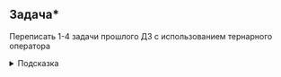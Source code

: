 ## Задача*
Переписать 1-4 задачи прошлого ДЗ с использованием тернарного оператора
<details>
<summary>Подсказка</summary>

https://www.examclouds.com/ru/java/java-core-russian/ternary-operation
</details>